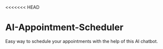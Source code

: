 <<<<<<< HEAD
# AI-Appointment-Scheduler
Easy way to schedule your appointments with the help of this AI chatbot.
